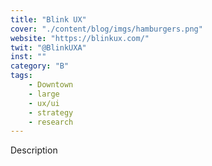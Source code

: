 ```yaml
---
title: "Blink UX"
cover: "./content/blog/imgs/hamburgers.png"
website: "https://blinkux.com/"
twit: "@BlinkUXA"
inst: ""
category: "B"
tags:
    - Downtown
    - large
    - ux/ui
    - strategy
    - research
---
```


Description
